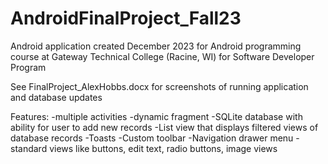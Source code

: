 # AndroidFinalProject_Fall23

Android application created December 2023 
for Android programming course 
at Gateway Technical College (Racine, WI)
for Software Developer Program


See FinalProject_AlexHobbs.docx for screenshots of running application and database updates

Features:
-multiple activities
-dynamic fragment
-SQLite database with ability for user to add new records
-List view that displays filtered views of database records
-Toasts
-Custom toolbar
-Navigation drawer menu
-standard views like buttons, edit text, radio buttons, image views

